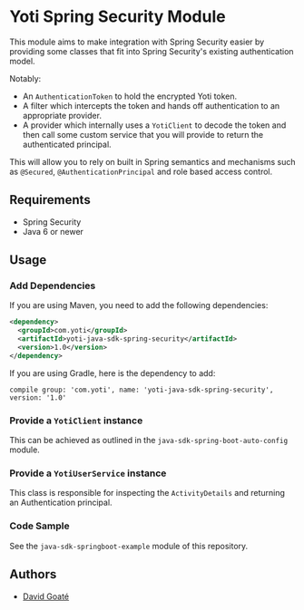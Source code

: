 # Yoti Spring Security Module

This module aims to make integration with Spring Security easier by providing some classes that fit into Spring Security's existing authentication model.

Notably:

* An `AuthenticationToken` to hold the encrypted Yoti token.
* A filter which intercepts the token and hands off authentication to an appropriate provider.
* A provider which internally uses a `YotiClient` to decode the token and then call some custom service that you will provide to return the authenticated principal.

This will allow you to rely on built in Spring semantics and mechanisms such as `@Secured`, `@AuthenticationPrincipal` and role based access control. 

## Requirements

- Spring Security
- Java 6 or newer

## Usage

### Add Dependencies

If you are using Maven, you need to add the following dependencies:

```xml
<dependency>
  <groupId>com.yoti</groupId>
  <artifactId>yoti-java-sdk-spring-security</artifactId>
  <version>1.0</version>
</dependency>
```

If you are using Gradle, here is the dependency to add:

```
compile group: 'com.yoti', name: 'yoti-java-sdk-spring-security', version: '1.0'
```

### Provide a `YotiClient` instance

This can be achieved as outlined in the `java-sdk-spring-boot-auto-config` module.

### Provide a `YotiUserService` instance

This class is responsible for inspecting the `ActivityDetails` and returning an Authentication principal.

### Code Sample

See the `java-sdk-springboot-example` module of this repository.

## Authors

* [David Goaté](https://github.com/davidgoate)
